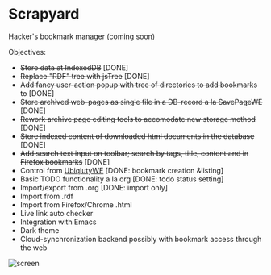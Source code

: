 # Scrapyard

Hacker's bookmark manager (coming soon)

Objectives:

* ~~Store data at IndexedDB~~ [DONE]
* ~~Replace "RDF" tree with jsTree~~ [DONE]
* ~~Add fancy user-action popup with tree of directories to add bookmarks to~~ [DONE]
* ~~Store archived web-pages as single file in a DB-record a la SavePageWE~~ [DONE]
* ~~Rework archive page editing tools to accomodate new storage method~~ [DONE]
* ~~Store indexed content of downloaded html documents in the database~~ [DONE]
* ~~Add search text input on toolbar; search by tags, title, content and in Firefox bookmarks~~ [DONE]
* Control from [UbiqiutyWE](https://gchristensen.github.io/ubiquitywe/) [DONE: bookmark creation &listing]
* Basic TODO functionality a la org [DONE: todo status setting]
* Import/export from .org [DONE: import only]
* Import from .rdf 
* Import from Firefox/Chrome .html
* Live link auto checker
* Integration with Emacs
* Dark theme
* Cloud-synchronization backend possibly with bookmark access through the web


![screen](/media/screen.gif?raw=true)
